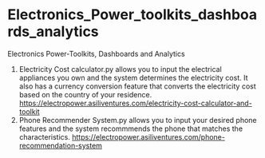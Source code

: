 # Electronics_Power_toolkits_dashboards_analytics
Electronics Power-Toolkits, Dashboards and Analytics

1. Electricity Cost calculator.py allows you to input the electrical appliances you own and the system determines the electricity cost. It also has a currency conversion feature that converts the electricity cost based on the country of your residence. https://electropower.asiliventures.com/electricity-cost-calculator-and-toolkit
2. Phone Recommender System.py allows you to input your desired phone features and the system recommmends the phone that matches the characteristics. https://electropower.asiliventures.com/phone-recommendation-system
